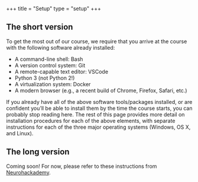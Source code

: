 +++
title = "Setup"
type = "setup"
+++

## The short version

To get the most out of our course, we require that you arrive at the course with the following software already installed:

- A command-line shell: Bash
- A version control system: Git
- A remote-capable text editor: VSCode
- Python 3 (not Python 2!)
- A virtualization system: Docker
- A modern browser (e.g., a recent build of Chrome, Firefox, Safari, etc.)

If you already have all of the above software tools/packages installed, or are confident you’ll be able to install them by the time the course starts, you can probably stop reading here. The rest of this page provides more detail on installation procedures for each of the above elements, with separate instructions for each of the three major operating systems (Windows, OS X, and Linux).

## The long version

Coming soon! For now, please refer to these instructions from [Neurohackademy](https://neurohackademy.org/setup/).
